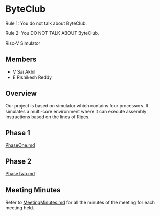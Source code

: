 # ByteClub
Rule 1: You do not talk about ByteClub.

Rule 2: You DO NOT TALK ABOUT ByteClub.

Risc-V Simulator

## Members
- V Sai Akhil
- E Rishikesh Reddy
  
## Overview
Our project is based on simulator which contains four processors. It simulates a multi-core environment where it can execute assembly instructions based on the lines of Ripes.

## Phase 1
[PhaseOne.md](PhaseOne.md)

## Phase 2
[PhaseTwo.md](PhaseTwo.md)



## Meeting Minutes
Refer to [MeetingMinutes.md](MeetingMinutes.md) for all the minutes of the meeting for each meeting held.
